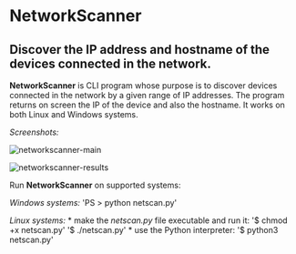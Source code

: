 # NetworkScanner
Discover the IP address and hostname of the devices connected in the network.
---

**NetworkScanner** is CLI program whose purpose is to discover devices connected in the network by a given range of IP addresses. The program returns on screen the IP of the device and also the hostname. It works on both Linux and Windows systems.

*Screenshots:*

![networkscanner-main](https://github.com/user-attachments/assets/fd528d77-4fae-4657-9c2c-5789a7384433)

![networkscanner-results](https://github.com/user-attachments/assets/bc2fb061-5af0-45b7-9974-1a8483491f54)


Run **NetworkScanner** on supported systems:

*Windows systems:*
'PS > python netscan.py'

*Linux systems:*
\* make the *netscan.py* file executable and run it:
'$ chmod +x netscan.py'
'$ ./netscan.py'
\* use the Python interpreter:
'$ python3 netscan.py'

